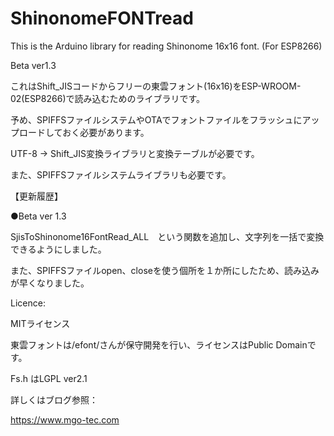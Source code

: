 # ShinonomeFONTread
This is the Arduino library for reading Shinonome 16x16 font. (For ESP8266) 

Beta ver1.3

これはShift_JISコードからフリーの東雲フォント(16x16)をESP-WROOM-02(ESP8266)で読み込むためのライブラリです。

予め、SPIFFSファイルシステムやOTAでフォントファイルをフラッシュにアップロードしておく必要があります。

UTF-8 → Shift_JIS変換ライブラリと変換テーブルが必要です。

また、SPIFFSファイルシステムライブラリも必要です。

【更新履歴】

●Beta ver 1.3

SjisToShinonome16FontRead_ALL　という関数を追加し、文字列を一括で変換できるようにしました。

また、SPIFFSファイルopen、closeを使う個所を１か所にしたため、読み込みが早くなりました。


Licence:

  MITライセンス

  東雲フォントは/efont/さんが保守開発を行い、ライセンスはPublic Domainです。

  Fs.h はLGPL ver2.1

詳しくはブログ参照：

https://www.mgo-tec.com
